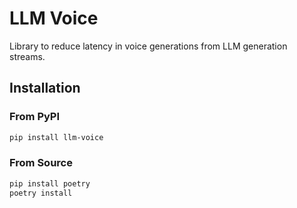 # LLM Voice

Library to reduce latency in voice generations from LLM generation streams.

## Installation

### From PyPI

```bash
pip install llm-voice
```

### From Source

```bash
pip install poetry
poetry install
```
